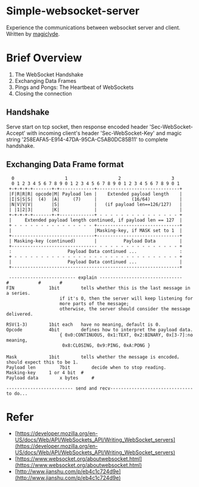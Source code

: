 # Simple-websocket-server
Experience the communications between websocket server and client.<br>
Written by [magiclyde](https://magiclyde.me).


# Brief Overview
1. The WebSocket Handshake
2. Exchanging Data Frames
3. Pings and Pongs: The Heartbeat of WebSockets
4. Closing the connection


## Handshake
Serve start on tcp socket, then response encoded header 'Sec-WebSocket-Accept' with incoming client's header 'Sec-WebSocket-Key' and magic string '258EAFA5-E914-47DA-95CA-C5AB0DC85B11' to complete handshake.

## Exchanging Data Frame format

      0                   1                   2                   3
      0 1 2 3 4 5 6 7 8 9 0 1 2 3 4 5 6 7 8 9 0 1 2 3 4 5 6 7 8 9 0 1
     +-+-+-+-+-------+-+-------------+-------------------------------+
     |F|R|R|R| opcode|M| Payload len |    Extended payload length    |
     |I|S|S|S|  (4)  |A|     (7)     |             (16/64)           |
     |N|V|V|V|       |S|             |   (if payload len==126/127)   |
     | |1|2|3|       |K|             |                               |
     +-+-+-+-+-------+-+-------------+ - - - - - - - - - - - - - - - +
     |     Extended payload length continued, if payload len == 127  |
     + - - - - - - - - - - - - - - - +-------------------------------+
     |                               |Masking-key, if MASK set to 1  |
     +-------------------------------+-------------------------------+
     | Masking-key (continued)       |          Payload Data         |
     +-------------------------------- - - - - - - - - - - - - - - - +
     :                     Payload Data continued ...                :
     + - - - - - - - - - - - - - - - - - - - - - - - - - - - - - - - +
     |                     Payload Data continued ...                |
     +---------------------------------------------------------------+
	
	 ------------------------- explain -------------------------------
	#			#		#
	FIN      		1bit 		tells whether this is the last message in a series. 
						if it's 0, then the server will keep listening for 
						more parts of the message; 
						otherwise, the server should consider the message delivered.

	RSV(1-3)  		1bit each 	have no meaning, default is 0.
	Opcode   		4bit 		defines how to interpret the payload data.
						{ 0x0:CONTINUOUS, 0x1:TEXT, 0x2:BINARY, 0x[3-7]:no meaning, 
						 0x8:CLOSING, 0x9:PING, 0xA:PONG }
								
	Mask     		1bit 		tells whether the message is encoded，should expect this to be 1.
	Payload len  		7bit 		decide when to stop reading.
	Masking-key		1 or 4 bit 	#
	Payload data		x bytes 	#

	------------------------- send and recv-------------------------------
	to do...



# Refer
- [https://developer.mozilla.org/en-US/docs/Web/API/WebSockets_API/Writing_WebSocket_servers](https://developer.mozilla.org/en-US/docs/Web/API/WebSockets_API/Writing_WebSocket_servers)
- [https://www.websocket.org/aboutwebsocket.html](https://www.websocket.org/aboutwebsocket.html)
- [http://www.jianshu.com/p/eb4c1c724d9e](http://www.jianshu.com/p/eb4c1c724d9e)
